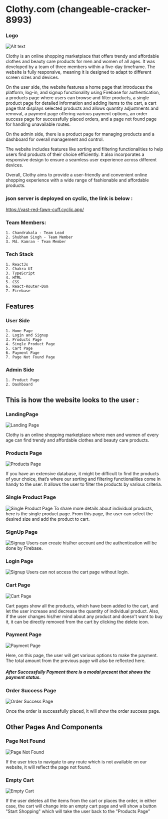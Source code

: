 
# Clothy.com (changeable-cracker-8993)

### Logo 

![Alt text](./src/assets/logo.jpg)

Clothy is an online shopping marketplace that offers trendy and affordable clothes and beauty care products for men and women of all ages. It was developed by a team of three members within a five-day timeframe. The website is fully responsive, meaning it is designed to adapt to different screen sizes and devices.

On the user side, the website features a home page that introduces the platform, log-in, and signup functionality using Firebase for authentication, a products page where users can browse and filter products, a single product page for detailed information and adding items to the cart, a cart page that displays selected products and allows quantity adjustments and removal, a payment page offering various payment options, an order success page for successfully placed orders, and a page not found page for handling unavailable routes.

On the admin side, there is a product page for managing products and a dashboard for overall management and control.

The website includes features like sorting and filtering functionalities to help users find products of their choice efficiently. It also incorporates a responsive design to ensure a seamless user experience across different devices.

Overall, Clothy aims to provide a user-friendly and convenient online shopping experience with a wide range of fashionable and affordable products.

### json server is deployed on cyclic, the link is below :
https://vast-red-fawn-cuff.cyclic.app/

### Team Members:
    1. Chandrakala - Team Lead
    2. Shubham Singh - Team Member
    3. Md. Kamran - Team Member


### Tech Stack 
    1. ReactJs
    2. Chakra UI
    3. TypeScript
    4. HTML
    5. CSS
    6. React-Router-Dom
    7. Firebase

## Features
### User Side
    1. Home Page
    2. Login and Signup
    3. Products Page
    4. Single Product Page
    5. Cart Page
    6. Payment Page
    7. Page Not Found Page

### Admin Side
    1. Product Page
    2. Dashboard


## This is how the website looks to the user :

### LandingPage
![Landing Page](src/assets/landingpage.png)

Clothy is an online shopping marketplace where men and women of every age can find trendy and affordable clothes and beauty care products.

### Products Page
![Products Page](src/assets/productspage.png)

If you have an extensive database, it might be difficult to find the products of your choice, that’s where our sorting and filtering functionalities come in handy to the user. It allows the user to filter the products by various criteria. 

### Single Product Page
![Single Product Page](src/assets/singleproductpage.png)
To share more details about individual products, here is the single product page. From this page, the user can select the desired size and add the product to cart.

### SignUp Page
![Signup](src/assets/signup.png)
Users can create his/her account and the authentication will be done by Firebase.

### Login Page
![Signup](src/assets/loginpage.png)
Users can not access the cart page without login.


### Cart Page
![Cart Page](src/assets/cartpage.png)

Cart pages show all the products, which have been added to the cart, and let the user increase and decrease the quantity of individual product.
Also, if the user changes his/her mind about any product and doesn't want to buy it, it can be directly removed from the cart by clicking the delete icon.

### Payment Page
![Payment Page](src/assets/paymentpage.png)

Here, on this page, the user will get various options to make the payment. The total amount from the previous page will also be reflected here.
##### After Successfully Payment there is a modal present that shows the payment status.

### Order Success Page
![Order Success Page](src/assets/checkoutpic.png)

Once the order is successfully placed, it will show the order success page.


## Other Pages And Components

### Page Not Found
![Page Not Found](src/assets/pagenotfound.png)

If the user tries to navigate to any route which is not available on our website, it will reflect the page not found.

### Empty Cart
![Empty Cart](src/assets/emptybag.png)

If the user deletes all the items from the cart or places the order, in either case, the cart will change into an empty cart page and will show a button "Start Shopping" which will take the user back to the "Products Page"



